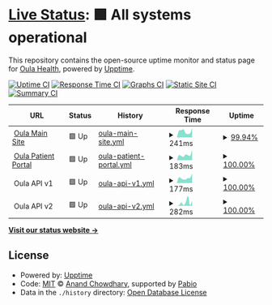 # [Live Status](https://demo.upptime.js.org): <!--live status--> **🟩 All systems operational**

This repository contains the open-source uptime monitor and status page for [Oula Health](https://demo.upptime.js.org), powered by [Upptime](https://github.com/upptime/upptime).

[![Uptime CI](https://github.com/oula-health/status/workflows/Uptime%20CI/badge.svg)](https://github.com/oula-health/status/actions?query=workflow%3A%22Uptime+CI%22)
[![Response Time CI](https://github.com/oula-health/status/workflows/Response%20Time%20CI/badge.svg)](https://github.com/oula-health/status/actions?query=workflow%3A%22Response+Time+CI%22)
[![Graphs CI](https://github.com/oula-health/status/workflows/Graphs%20CI/badge.svg)](https://github.com/oula-health/status/actions?query=workflow%3A%22Graphs+CI%22)
[![Static Site CI](https://github.com/oula-health/status/workflows/Static%20Site%20CI/badge.svg)](https://github.com/oula-health/status/actions?query=workflow%3A%22Static+Site+CI%22)
[![Summary CI](https://github.com/oula-health/status/workflows/Summary%20CI/badge.svg)](https://github.com/oula-health/status/actions?query=workflow%3A%22Summary+CI%22)

<!--start: status pages-->
<!-- This summary is generated by Upptime (https://github.com/upptime/upptime) -->
<!-- Do not edit this manually, your changes will be overwritten -->
<!-- prettier-ignore -->
| URL | Status | History | Response Time | Uptime |
| --- | ------ | ------- | ------------- | ------ |
| <img alt="" src="https://icons.duckduckgo.com/ip3/oulahealth.com.ico" height="13"> [Oula Main Site](https://oulahealth.com) | 🟩 Up | [oula-main-site.yml](https://github.com/oula-health/status/commits/HEAD/history/oula-main-site.yml) | <details><summary><img alt="Response time graph" src="./graphs/oula-main-site/response-time-week.png" height="20"> 241ms</summary><br><a href="https://status.oulahealth.com/history/oula-main-site"><img alt="Response time 280" src="https://img.shields.io/endpoint?url=https%3A%2F%2Fraw.githubusercontent.com%2Foula-health%2Fstatus%2FHEAD%2Fapi%2Foula-main-site%2Fresponse-time.json"></a><br><a href="https://status.oulahealth.com/history/oula-main-site"><img alt="24-hour response time 320" src="https://img.shields.io/endpoint?url=https%3A%2F%2Fraw.githubusercontent.com%2Foula-health%2Fstatus%2FHEAD%2Fapi%2Foula-main-site%2Fresponse-time-day.json"></a><br><a href="https://status.oulahealth.com/history/oula-main-site"><img alt="7-day response time 241" src="https://img.shields.io/endpoint?url=https%3A%2F%2Fraw.githubusercontent.com%2Foula-health%2Fstatus%2FHEAD%2Fapi%2Foula-main-site%2Fresponse-time-week.json"></a><br><a href="https://status.oulahealth.com/history/oula-main-site"><img alt="30-day response time 275" src="https://img.shields.io/endpoint?url=https%3A%2F%2Fraw.githubusercontent.com%2Foula-health%2Fstatus%2FHEAD%2Fapi%2Foula-main-site%2Fresponse-time-month.json"></a><br><a href="https://status.oulahealth.com/history/oula-main-site"><img alt="1-year response time 280" src="https://img.shields.io/endpoint?url=https%3A%2F%2Fraw.githubusercontent.com%2Foula-health%2Fstatus%2FHEAD%2Fapi%2Foula-main-site%2Fresponse-time-year.json"></a></details> | <details><summary><a href="https://status.oulahealth.com/history/oula-main-site">99.94%</a></summary><a href="https://status.oulahealth.com/history/oula-main-site"><img alt="All-time uptime 99.97%" src="https://img.shields.io/endpoint?url=https%3A%2F%2Fraw.githubusercontent.com%2Foula-health%2Fstatus%2FHEAD%2Fapi%2Foula-main-site%2Fuptime.json"></a><br><a href="https://status.oulahealth.com/history/oula-main-site"><img alt="24-hour uptime 99.60%" src="https://img.shields.io/endpoint?url=https%3A%2F%2Fraw.githubusercontent.com%2Foula-health%2Fstatus%2FHEAD%2Fapi%2Foula-main-site%2Fuptime-day.json"></a><br><a href="https://status.oulahealth.com/history/oula-main-site"><img alt="7-day uptime 99.94%" src="https://img.shields.io/endpoint?url=https%3A%2F%2Fraw.githubusercontent.com%2Foula-health%2Fstatus%2FHEAD%2Fapi%2Foula-main-site%2Fuptime-week.json"></a><br><a href="https://status.oulahealth.com/history/oula-main-site"><img alt="30-day uptime 99.67%" src="https://img.shields.io/endpoint?url=https%3A%2F%2Fraw.githubusercontent.com%2Foula-health%2Fstatus%2FHEAD%2Fapi%2Foula-main-site%2Fuptime-month.json"></a><br><a href="https://status.oulahealth.com/history/oula-main-site"><img alt="1-year uptime 99.97%" src="https://img.shields.io/endpoint?url=https%3A%2F%2Fraw.githubusercontent.com%2Foula-health%2Fstatus%2FHEAD%2Fapi%2Foula-main-site%2Fuptime-year.json"></a></details>
| <img alt="" src="https://icons.duckduckgo.com/ip3/my.oulahealth.com.ico" height="13"> [Oula Patient Portal](https://my.oulahealth.com) | 🟩 Up | [oula-patient-portal.yml](https://github.com/oula-health/status/commits/HEAD/history/oula-patient-portal.yml) | <details><summary><img alt="Response time graph" src="./graphs/oula-patient-portal/response-time-week.png" height="20"> 183ms</summary><br><a href="https://status.oulahealth.com/history/oula-patient-portal"><img alt="Response time 216" src="https://img.shields.io/endpoint?url=https%3A%2F%2Fraw.githubusercontent.com%2Foula-health%2Fstatus%2FHEAD%2Fapi%2Foula-patient-portal%2Fresponse-time.json"></a><br><a href="https://status.oulahealth.com/history/oula-patient-portal"><img alt="24-hour response time 349" src="https://img.shields.io/endpoint?url=https%3A%2F%2Fraw.githubusercontent.com%2Foula-health%2Fstatus%2FHEAD%2Fapi%2Foula-patient-portal%2Fresponse-time-day.json"></a><br><a href="https://status.oulahealth.com/history/oula-patient-portal"><img alt="7-day response time 183" src="https://img.shields.io/endpoint?url=https%3A%2F%2Fraw.githubusercontent.com%2Foula-health%2Fstatus%2FHEAD%2Fapi%2Foula-patient-portal%2Fresponse-time-week.json"></a><br><a href="https://status.oulahealth.com/history/oula-patient-portal"><img alt="30-day response time 206" src="https://img.shields.io/endpoint?url=https%3A%2F%2Fraw.githubusercontent.com%2Foula-health%2Fstatus%2FHEAD%2Fapi%2Foula-patient-portal%2Fresponse-time-month.json"></a><br><a href="https://status.oulahealth.com/history/oula-patient-portal"><img alt="1-year response time 216" src="https://img.shields.io/endpoint?url=https%3A%2F%2Fraw.githubusercontent.com%2Foula-health%2Fstatus%2FHEAD%2Fapi%2Foula-patient-portal%2Fresponse-time-year.json"></a></details> | <details><summary><a href="https://status.oulahealth.com/history/oula-patient-portal">100.00%</a></summary><a href="https://status.oulahealth.com/history/oula-patient-portal"><img alt="All-time uptime 100.00%" src="https://img.shields.io/endpoint?url=https%3A%2F%2Fraw.githubusercontent.com%2Foula-health%2Fstatus%2FHEAD%2Fapi%2Foula-patient-portal%2Fuptime.json"></a><br><a href="https://status.oulahealth.com/history/oula-patient-portal"><img alt="24-hour uptime 100.00%" src="https://img.shields.io/endpoint?url=https%3A%2F%2Fraw.githubusercontent.com%2Foula-health%2Fstatus%2FHEAD%2Fapi%2Foula-patient-portal%2Fuptime-day.json"></a><br><a href="https://status.oulahealth.com/history/oula-patient-portal"><img alt="7-day uptime 100.00%" src="https://img.shields.io/endpoint?url=https%3A%2F%2Fraw.githubusercontent.com%2Foula-health%2Fstatus%2FHEAD%2Fapi%2Foula-patient-portal%2Fuptime-week.json"></a><br><a href="https://status.oulahealth.com/history/oula-patient-portal"><img alt="30-day uptime 100.00%" src="https://img.shields.io/endpoint?url=https%3A%2F%2Fraw.githubusercontent.com%2Foula-health%2Fstatus%2FHEAD%2Fapi%2Foula-patient-portal%2Fuptime-month.json"></a><br><a href="https://status.oulahealth.com/history/oula-patient-portal"><img alt="1-year uptime 100.00%" src="https://img.shields.io/endpoint?url=https%3A%2F%2Fraw.githubusercontent.com%2Foula-health%2Fstatus%2FHEAD%2Fapi%2Foula-patient-portal%2Fuptime-year.json"></a></details>
| <img alt="" src="https://icons.duckduckgo.com/ip3/null.ico" height="13"> Oula API v1 | 🟩 Up | [oula-api-v1.yml](https://github.com/oula-health/status/commits/HEAD/history/oula-api-v1.yml) | <details><summary><img alt="Response time graph" src="./graphs/oula-api-v1/response-time-week.png" height="20"> 177ms</summary><br><a href="https://status.oulahealth.com/history/oula-api-v1"><img alt="Response time 203" src="https://img.shields.io/endpoint?url=https%3A%2F%2Fraw.githubusercontent.com%2Foula-health%2Fstatus%2FHEAD%2Fapi%2Foula-api-v1%2Fresponse-time.json"></a><br><a href="https://status.oulahealth.com/history/oula-api-v1"><img alt="24-hour response time 322" src="https://img.shields.io/endpoint?url=https%3A%2F%2Fraw.githubusercontent.com%2Foula-health%2Fstatus%2FHEAD%2Fapi%2Foula-api-v1%2Fresponse-time-day.json"></a><br><a href="https://status.oulahealth.com/history/oula-api-v1"><img alt="7-day response time 177" src="https://img.shields.io/endpoint?url=https%3A%2F%2Fraw.githubusercontent.com%2Foula-health%2Fstatus%2FHEAD%2Fapi%2Foula-api-v1%2Fresponse-time-week.json"></a><br><a href="https://status.oulahealth.com/history/oula-api-v1"><img alt="30-day response time 208" src="https://img.shields.io/endpoint?url=https%3A%2F%2Fraw.githubusercontent.com%2Foula-health%2Fstatus%2FHEAD%2Fapi%2Foula-api-v1%2Fresponse-time-month.json"></a><br><a href="https://status.oulahealth.com/history/oula-api-v1"><img alt="1-year response time 203" src="https://img.shields.io/endpoint?url=https%3A%2F%2Fraw.githubusercontent.com%2Foula-health%2Fstatus%2FHEAD%2Fapi%2Foula-api-v1%2Fresponse-time-year.json"></a></details> | <details><summary><a href="https://status.oulahealth.com/history/oula-api-v1">100.00%</a></summary><a href="https://status.oulahealth.com/history/oula-api-v1"><img alt="All-time uptime 99.99%" src="https://img.shields.io/endpoint?url=https%3A%2F%2Fraw.githubusercontent.com%2Foula-health%2Fstatus%2FHEAD%2Fapi%2Foula-api-v1%2Fuptime.json"></a><br><a href="https://status.oulahealth.com/history/oula-api-v1"><img alt="24-hour uptime 100.00%" src="https://img.shields.io/endpoint?url=https%3A%2F%2Fraw.githubusercontent.com%2Foula-health%2Fstatus%2FHEAD%2Fapi%2Foula-api-v1%2Fuptime-day.json"></a><br><a href="https://status.oulahealth.com/history/oula-api-v1"><img alt="7-day uptime 100.00%" src="https://img.shields.io/endpoint?url=https%3A%2F%2Fraw.githubusercontent.com%2Foula-health%2Fstatus%2FHEAD%2Fapi%2Foula-api-v1%2Fuptime-week.json"></a><br><a href="https://status.oulahealth.com/history/oula-api-v1"><img alt="30-day uptime 100.00%" src="https://img.shields.io/endpoint?url=https%3A%2F%2Fraw.githubusercontent.com%2Foula-health%2Fstatus%2FHEAD%2Fapi%2Foula-api-v1%2Fuptime-month.json"></a><br><a href="https://status.oulahealth.com/history/oula-api-v1"><img alt="1-year uptime 99.99%" src="https://img.shields.io/endpoint?url=https%3A%2F%2Fraw.githubusercontent.com%2Foula-health%2Fstatus%2FHEAD%2Fapi%2Foula-api-v1%2Fuptime-year.json"></a></details>
| <img alt="" src="https://icons.duckduckgo.com/ip3/null.ico" height="13"> Oula API v2 | 🟩 Up | [oula-api-v2.yml](https://github.com/oula-health/status/commits/HEAD/history/oula-api-v2.yml) | <details><summary><img alt="Response time graph" src="./graphs/oula-api-v2/response-time-week.png" height="20"> 282ms</summary><br><a href="https://status.oulahealth.com/history/oula-api-v2"><img alt="Response time 203" src="https://img.shields.io/endpoint?url=https%3A%2F%2Fraw.githubusercontent.com%2Foula-health%2Fstatus%2FHEAD%2Fapi%2Foula-api-v2%2Fresponse-time.json"></a><br><a href="https://status.oulahealth.com/history/oula-api-v2"><img alt="24-hour response time 405" src="https://img.shields.io/endpoint?url=https%3A%2F%2Fraw.githubusercontent.com%2Foula-health%2Fstatus%2FHEAD%2Fapi%2Foula-api-v2%2Fresponse-time-day.json"></a><br><a href="https://status.oulahealth.com/history/oula-api-v2"><img alt="7-day response time 282" src="https://img.shields.io/endpoint?url=https%3A%2F%2Fraw.githubusercontent.com%2Foula-health%2Fstatus%2FHEAD%2Fapi%2Foula-api-v2%2Fresponse-time-week.json"></a><br><a href="https://status.oulahealth.com/history/oula-api-v2"><img alt="30-day response time 226" src="https://img.shields.io/endpoint?url=https%3A%2F%2Fraw.githubusercontent.com%2Foula-health%2Fstatus%2FHEAD%2Fapi%2Foula-api-v2%2Fresponse-time-month.json"></a><br><a href="https://status.oulahealth.com/history/oula-api-v2"><img alt="1-year response time 203" src="https://img.shields.io/endpoint?url=https%3A%2F%2Fraw.githubusercontent.com%2Foula-health%2Fstatus%2FHEAD%2Fapi%2Foula-api-v2%2Fresponse-time-year.json"></a></details> | <details><summary><a href="https://status.oulahealth.com/history/oula-api-v2">100.00%</a></summary><a href="https://status.oulahealth.com/history/oula-api-v2"><img alt="All-time uptime 99.99%" src="https://img.shields.io/endpoint?url=https%3A%2F%2Fraw.githubusercontent.com%2Foula-health%2Fstatus%2FHEAD%2Fapi%2Foula-api-v2%2Fuptime.json"></a><br><a href="https://status.oulahealth.com/history/oula-api-v2"><img alt="24-hour uptime 100.00%" src="https://img.shields.io/endpoint?url=https%3A%2F%2Fraw.githubusercontent.com%2Foula-health%2Fstatus%2FHEAD%2Fapi%2Foula-api-v2%2Fuptime-day.json"></a><br><a href="https://status.oulahealth.com/history/oula-api-v2"><img alt="7-day uptime 100.00%" src="https://img.shields.io/endpoint?url=https%3A%2F%2Fraw.githubusercontent.com%2Foula-health%2Fstatus%2FHEAD%2Fapi%2Foula-api-v2%2Fuptime-week.json"></a><br><a href="https://status.oulahealth.com/history/oula-api-v2"><img alt="30-day uptime 100.00%" src="https://img.shields.io/endpoint?url=https%3A%2F%2Fraw.githubusercontent.com%2Foula-health%2Fstatus%2FHEAD%2Fapi%2Foula-api-v2%2Fuptime-month.json"></a><br><a href="https://status.oulahealth.com/history/oula-api-v2"><img alt="1-year uptime 99.99%" src="https://img.shields.io/endpoint?url=https%3A%2F%2Fraw.githubusercontent.com%2Foula-health%2Fstatus%2FHEAD%2Fapi%2Foula-api-v2%2Fuptime-year.json"></a></details>

<!--end: status pages-->

[**Visit our status website →**](https://status.oulahealth.com)

## License

- Powered by: [Upptime](https://github.com/upptime/upptime)
- Code: [MIT](./LICENSE) © [Anand Chowdhary](https://anandchowdhary.com), supported by [Pabio](https://pabio.com)
- Data in the `./history` directory: [Open Database License](https://opendatacommons.org/licenses/odbl/1-0/)
